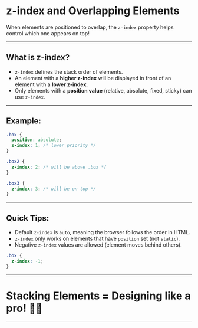 # z-index and Overlapping Elements

When elements are positioned to overlap, the `z-index` property helps control which one appears on top!

---

## What is z-index?

- `z-index` defines the stack order of elements.
- An element with a **higher z-index** will be displayed in front of an element with a **lower z-index**.
- Only elements with a **position value** (relative, absolute, fixed, sticky) can use `z-index`.

---

## Example:

```css
.box {
  position: absolute;
  z-index: 1; /* lower priority */
}

.box2 {
  z-index: 2; /* will be above .box */
}

.box3 {
  z-index: 3; /* will be on top */
}
```

---

## Quick Tips:

- Default `z-index` is `auto`, meaning the browser follows the order in HTML.
- `z-index` only works on elements that have `position` set (not `static`).
- Negative `z-index` values are allowed (element moves behind others).

```css
.box {
  z-index: -1;
}
```

---

# Stacking Elements = Designing like a pro! 🎨🚀

---
